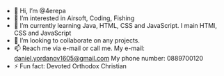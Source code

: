 - 👋 Hi, I’m @4erepa
- 👀 I’m interested in Airsoft, Coding, Fishing
- 🌱 I’m currently learning Java, HTML, CSS and JavaScript. I main HTMl, CSS and JavaScript
- 💞️ I’m looking to collaborate on any projects.
- 📫 Reach me via e-mail or call me.
  My e-mail: daniel.yordanov1605@gmail.com
  My phone number: 0889700120
- ⚡ Fun fact: Devoted Orthodox Christian

<!---
4erepa/4erepa is a ✨ special ✨ repository because its `README.md` (this file) appears on your GitHub profile.
You can click the Preview link to take a look at your changes.
--->
